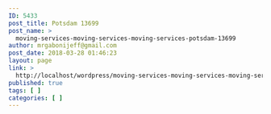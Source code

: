 ```yaml
---
ID: 5433
post_title: Potsdam 13699
post_name: >
  moving-services-moving-services-moving-services-potsdam-13699
author: mrgabonijeff@gmail.com
post_date: 2018-03-28 01:46:23
layout: page
link: >
  http://localhost/wordpress/moving-services-moving-services-moving-services-potsdam-13699/
published: true
tags: [ ]
categories: [ ]
---
```

